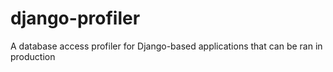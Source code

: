 django-profiler
===============

A database access profiler for Django-based applications that can be ran in production